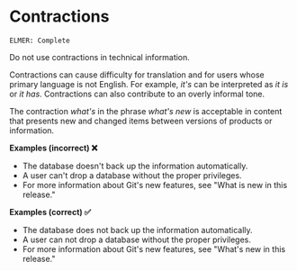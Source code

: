 # Contractions

<code>ELMER: Complete</code>

Do not use contractions in technical information.

Contractions can cause difficulty for translation and for users whose primary language is not English. For example, *it's* can be interpreted as *it is* or *it has*. Contractions can also contribute to an overly informal tone.

The contraction *what's* in the phrase *what's new* is acceptable in content that presents new and changed items between versions of products or information.

**Examples (incorrect) ❌**  
- The database doesn't back up the information automatically.
- A user can't drop a database without the proper privileges.
- For more information about Git's new features, see "What is new in this release."

**Examples (correct) ✅**  
- The database does not back up the information automatically.
- A user can not drop a database without the proper privileges.
- For more information about Git's new features, see "What's new in this release."